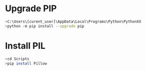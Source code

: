 # Upgrade PIP
```bash
>C:\Users\[curent_user]\AppData\Local\Programs\Python\PythonXX
>python -m pip install --upgrade pip
```
# Install PIL
```bash
>cd Scripts
>pip install Pillow
```
